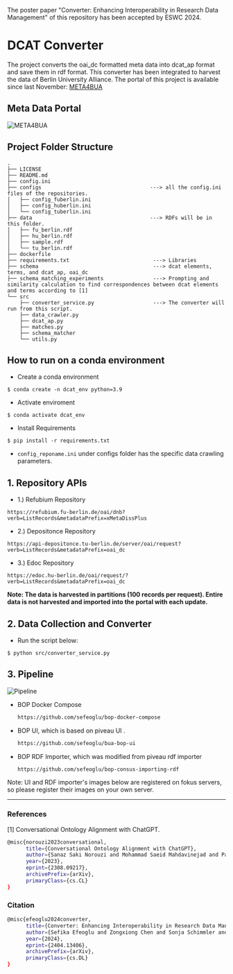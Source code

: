 The poster paper "Converter: Enhancing Interoperability in Research Data Management" of this repository has been accepted by ESWC 2024.

# DCAT Converter
The project converts the oai_dc formatted meta data into dcat_ap format and save them in rdf format.
This converter has been integrated to harvest the data of Berlin University Alliance.
The portal of this project is available since last November: [META4BUA](https://meta4bua.fokus.fraunhofer.de/datasets?locale=en)
## Meta Data Portal
![META4BUA](https://github.com/sefeoglu/dcat-converter/blob/master/doc/bua.png)


## Project Folder Structure
````
.
├── LICENSE
├── README.md
├── config.ini
├── configs                                   ---> all the config.ini files of the repositories.
│   ├── config_fuberlin.ini
│   ├── config_huberlin.ini
│   └── config_tuberlin.ini
├── data                                      ---> RDFs will be in this folder.
│   ├── fu_berlin.rdf
│   ├── hu_berlin.rdf
│   ├── sample.rdf
│   └── tu_berlin.rdf
├── dockerfile
├── requirements.txt                           ---> Libraries
├── schema                                     ---> dcat elements, terms, and dcat_ap, oai_dc
├── schema_matching_experiments                ---> Prompting and similarity calculation to find correspondences between dcat elements and terms according to [1]
└── src
    ├── converter_service.py                   ---> The converter will run from this script.
    ├── data_crawler.py
    ├── dcat_ap.py
    ├── matches.py
    ├── schema_matcher
    └── utils.py
````
## How to run on a conda environment
* Create a conda environment

```
$ conda create -n dcat_env python=3.9
```

* Activate enviroment

```
$ conda activate dcat_env
```
* Install Requirements

```
$ pip install -r requirements.txt
```

*  ```config_reponame.ini``` under configs folder has the specific data crawling parameters.

## 1. Repository APIs


* 1.) Refubium Repository

```
https://refubium.fu-berlin.de/oai/dnb?verb=ListRecords&metadataPrefix=xMetaDissPlus
```

* 2.) Depositonce Repository

```
https://api-depositonce.tu-berlin.de/server/oai/request?verb=ListRecords&metadataPrefix=oai_dc
```
* 3.) Edoc Repository

```
https://edoc.hu-berlin.de/oai/request/?verb=ListRecords&metadataPrefix=oai_dc
```

 **Note: The data is harvested in partitions (100 records per request).  Entire data is not harvested and imported into the portal with each update.**
 
## 2. Data Collection and Converter
* Run the script below:
```
$ python src/converter_service.py
```
## 3. Pipeline
![Pipeline](https://github.com/sefeoglu/dcat-converter/blob/master/doc/bua_converter.png)

* BOP Docker Compose
  ```bash
  https://github.com/sefeoglu/bop-docker-compose
  ```
* BOP UI, which is based on piveau UI .
  ```bash
  https://github.com/sefeoglu/bua-bop-ui
  ```
* BOP RDF Importer, which was modified from piveau rdf importer
  ```bash
  https://github.com/sefeoglu/bop-consus-importing-rdf
  ```
Note: UI and RDF importer's images below are registered on fokus servers, so please register their images on your own server.


------------------------------------------------------------------
### References
[1] Conversational Ontology Alignment with ChatGPT.
````bash
@misc{norouzi2023conversational,
      title={Conversational Ontology Alignment with ChatGPT}, 
      author={Sanaz Saki Norouzi and Mohammad Saeid Mahdavinejad and Pascal Hitzler},
      year={2023},
      eprint={2308.09217},
      archivePrefix={arXiv},
      primaryClass={cs.CL}
}
````
### Citation
```bash
@misc{efeoglu2024converter,
      title={Converter: Enhancing Interoperability in Research Data Management}, 
      author={Sefika Efeoglu and Zongxiong Chen and Sonja Schimmler and Bianca Wentzel},
      year={2024},
      eprint={2404.13406},
      archivePrefix={arXiv},
      primaryClass={cs.DL}
}
```

